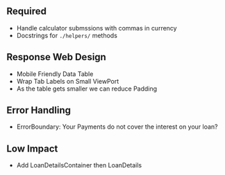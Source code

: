 ## Required
- Handle calculator submssions with commas in currency
- Docstrings for `./helpers/` methods

## Response Web Design
- Mobile Friendly Data Table
- Wrap Tab Labels on Small ViewPort
- As the table gets smaller we can reduce Padding

## Error Handling
- ErrorBoundary: Your Payments do not cover the interest on your loan?

## Low Impact
- Add LoanDetailsContainer then LoanDetails